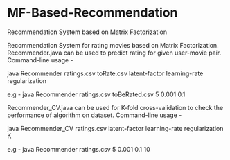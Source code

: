 # MF-Based-Recommendation
Recommendation System based on Matrix Factorization

Recommendation System for rating movies based on Matrix Factorization.
Recommender.java can be used to predict rating for given user-movie pair. Command-line usage -

java Recommender ratings.csv toRate.csv latent-factor learning-rate regularization

e.g - java Recommender ratings.csv toBeRated.csv 5 0.001 0.1

Recommender_CV.java can be used for K-fold cross-validation to check the performance of algorithm on dataset. 
Command-line usage -

java Recommender_CV ratings.csv latent-factor learning-rate regularization K

e.g - java Recommender ratings.csv 5 0.001 0.1 10
